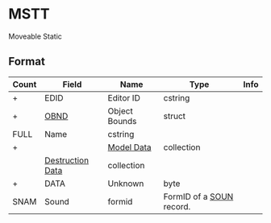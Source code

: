 MSTT
====

Moveable Static

## Format

Count | Field | Name | Type | Info
------|-------|------|------|-----
+ | EDID | Editor ID | cstring |
+ | [OBND](Fields/OBND.md) | Object Bounds | struct |
 | FULL | Name | cstring |
+ | | [Model Data](Fields/Model.md) | collection |
 | | [Destruction Data](Fields/Destruction.md) | collection |
+ | DATA | Unknown | byte |
 | SNAM | Sound | formid | FormID of a [SOUN](SOUN.md) record.

